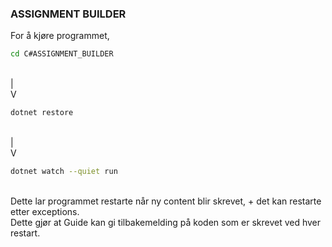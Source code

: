 ### ASSIGNMENT BUILDER

For å kjøre programmet,<br>

```bash
cd C#ASSIGNMENT_BUILDER

```

<br>
|<br>
V<br>

```bash
dotnet restore
```

<br>
|<br>
V<br>

```bash
dotnet watch --quiet run
```

<br>
Dette lar programmet restarte når ny content blir skrevet, + det kan restarte etter exceptions.<br>
Dette gjør at Guide kan gi tilbakemelding på koden som er skrevet ved hver restart.<br>
